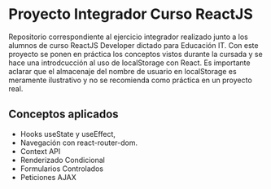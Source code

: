 # Proyecto Integrador Curso ReactJS

Repositorio correspondiente al ejercicio integrador realizado junto a los alumnos de curso ReactJS Developer dictado para Educación IT.
Con este proyecto se ponen en práctica los conceptos vistos durante la cursada y se hace una introdcucción al uso de localStorage con React.
Es importante aclarar que el almacenaje del nombre de usuario en localStorage es meramente ilustrativo y no se recomienda como práctica en un proyecto real.

##  Conceptos aplicados

- Hooks useState y useEffect,
- Navegación con react-router-dom.
- Context API
- Renderizado Condicional
- Formularios Controlados
- Peticiones AJAX
